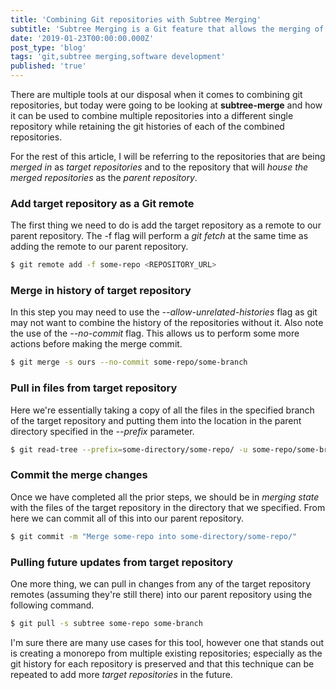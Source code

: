 ```yaml
---
title: 'Combining Git repositories with Subtree Merging'
subtitle: 'Subtree Merging is a Git feature that allows the merging of multiple repositories while retaining their histories.'
date: '2019-01-23T00:00:00.000Z'
post_type: 'blog'
tags: 'git,subtree merging,software development'
published: 'true'
---
```

There are multiple tools at our disposal when it comes to combining git repositories, but today were going to be looking at **subtree-merge** and how it can be used to combine multiple repositories into a different single repository while retaining the git histories of each of the combined repositories.

For the rest of this article, I will be referring to the repositories that are being _merged in_ as _target repositories_ and to the repository that will _house the merged repositories_ as the _parent repository_.

### Add target repository as a Git remote
The first thing we need to do is add the target repository as a remote to our parent repository. The -f flag will perform a _git fetch_ at the same time as adding the remote to our parent repository.

```bash
$ git remote add -f some-repo <REPOSITORY_URL>
```

### Merge in history of target repository
In this step you may need to use the _--allow-unrelated-histories_ flag as git may not want to combine the history of the repositories without it. Also note the use of the _--no-commit_ flag. This allows us to perform some more actions before making the merge commit.

```bash
$ git merge -s ours --no-commit some-repo/some-branch
```

### Pull in files from target repository
Here we're essentially taking a copy of all the files in the specified branch of the target repository and putting them into the location in the parent directory specified in the _--prefix_ parameter.

```bash
$ git read-tree --prefix=some-directory/some-repo/ -u some-repo/some-branch
```

### Commit the merge changes
Once we have completed all the prior steps, we should be in _merging state_ with the files of the target repository in the directory that we specified. From here we can commit all of this into our parent repository.

```bash
$ git commit -m "Merge some-repo into some-directory/some-repo/"

```

### Pulling future updates from target repository
One more thing, we can pull in changes from any of the target repository remotes (assuming they're still there) into our parent repository using the following command.

```bash
$ git pull -s subtree some-repo some-branch
```

I'm sure there are many use cases for this tool, however one that stands out is creating a monorepo from multiple existing repositories; especially as the git history for each repository is preserved and that this technique can be repeated to add more _target repositories_ in the future.
